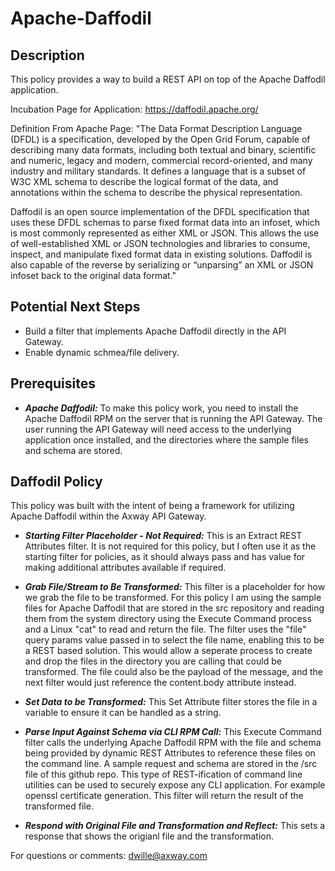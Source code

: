 # Apache-Daffodil

## Description

This policy provides a way to build a REST API on top of the Apache Daffodil application.

Incubation Page for Application: https://daffodil.apache.org/

Definition From Apache Page: "The Data Format Description Language (DFDL) is a specification, developed by the Open Grid Forum, capable of describing many data formats, including both textual and binary, scientific and numeric, legacy and modern, commercial record-oriented, and many industry and military standards. It defines a language that is a subset of W3C XML schema to describe the logical format of the data, and annotations within the schema to describe the physical representation.

Daffodil is an open source implementation of the DFDL specification that uses these DFDL schemas to parse fixed format data into an infoset, which is most commonly represented as either XML or JSON. This allows the use of well-established XML or JSON technologies and libraries to consume, inspect, and manipulate fixed format data in existing solutions. Daffodil is also capable of the reverse by serializing or “unparsing” an XML or JSON infoset back to the original data format."


## Potential Next Steps

- Build a filter that implements Apache Daffodil directly in the API Gateway.
- Enable dynamic schmea/file delivery.

## Prerequisites

- ***Apache Daffodil:*** To make this policy work, you need to install the Apache Daffodil RPM on the server that is running the API Gateway. The user running the API Gateway will need access to the underlying application once installed, and the directories where the sample files and schema are stored.

##  Daffodil Policy

This policy was built with the intent of being a framework for utilizing Apache Daffodil within the Axway API Gateway.

- ***Starting Filter Placeholder - Not Required:*** This is an Extract REST Attributes filter. It is not required for this policy, but I often use it as the starting filter for policies, as it should always pass and has value for making additional attributes available if required.

- ***Grab File/Stream to Be Transformed:*** This filter is a placeholder for how we grab the file to be transformed. For this policy I am using the sample files for Apache Daffodil that are stored in the src repository and reading them from the system directory using the Execute Command process and a Linux "cat" to read and return the file. The filter uses the "file" query params value passed in to select the file name, enabling this to be a REST based solution. This would allow a seperate process to create and drop the files in the directory you are calling that could be transformed. The file could also be the payload of the message, and the next filter would just reference the content.body attribute instead.


- ***Set Data to be Transformed:*** This Set Attribute filter stores the file in a variable to ensure it can be handled as a string.

- ***Parse Input Against Schema via CLI RPM Call:*** This Execute Command filter calls the underlying Apache Daffodil RPM with the file and schema being provided by dynamic REST Attributes to reference these files on the command line. A sample request and schema are stored in the /src file of this github repo. This type of REST-ification of command line utilities can be used to securely expose any CLI application. For example openssl certificate generation. This filter will return the result of the transformed file.

- ***Respond with Original File and Transformation and Reflect:*** This sets a response that shows the origianl file and the transformation.

For questions or comments: dwille@axway.com
